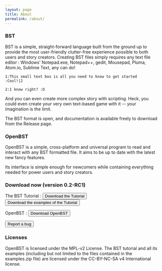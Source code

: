 ```yaml
---
layout: page
title: About
permalink: /about/
---
```

### BST
BST is a simple, straight-forward language built from the ground up to provide the most user-friendly clutter-free experience possible to both users and story creators. Creating BST files simply requires any text file editor : Windows' Notepad.exe, Notepad++, gedit, Mousepad, Pluma, Atom.io, Sublime Text, any can do!

```
1:This small text box is all you need to know to get started
:Cool!|2

2:I know right? :D
```

And you can even create more complex story with scripting. Heck, you could even create your very own text-based game with it -- your imagination is the limit.

The BST format is open, and documentation is available freely to download from the Release page.

### OpenBST
OpenBST is a simple, cross-platform and universal program to read and interact with any BST formatted file. It aims to be up to date with the latest new fancy features.

Its interface is simple enough for newcomers while containing everything needed for power users and story creators.

### Download now (version 0.2-RC1)
The BST Tutorial : <button class="mdl-button mdl-js-button mdl-button--raised mdl-js-ripple-effect mdl-button--colored" onclick="location.href='https://github.com/utybo/BST/releases/download/v0.2-RC1/The.BST.Tutorial.pdf'">
  Download the Tutorial
</button>
<button class="mdl-button mdl-js-button mdl-button--raised mdl-js-ripple-effect" onclick="location.href='https://github.com/utybo/BST/releases/download/v0.2-RC1/examples.zip'">
  Download the examples of the Tutorial
</button>

OpenBST : <button class="mdl-button mdl-js-button mdl-button--raised mdl-js-ripple-effect mdl-button--colored" onclick="location.href='https://github.com/utybo/BST/releases/download/v0.2-RC1/openbst-0.2-RC1-full.jar'">
  Download OpenBST
</button>

<button class="mdl-button mdl-js-button mdl-button--raised mdl-js-ripple-effect mdl-button--accent" onclick="location.href='https://github.com/utybo/BST/issues'">
  Report a bug
</button>

### Licenses
OpenBST is licensed under the MPL-v2 License. The BST tutorial and all its examples (including but not limited to the files contained in the examples.zip file) are licensed under the CC-BY-NC-SA v4 International license.
